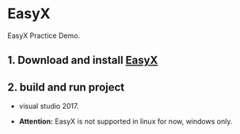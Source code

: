 # EasyX
EasyX Practice Demo.

## 1. Download and install [EasyX](http://www.easyx.cn/downloads/)

## 2. build and run project

 - visual studio 2017.
 
 - **Attention:**
   EasyX is not supported in linux for now, windows only.
